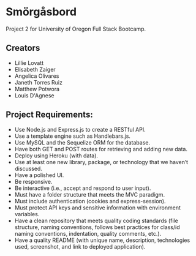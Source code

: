 # Smörgåsbord
Project 2 for University of Oregon Full Stack Bootcamp. 

## Creators
* Lillie Lovatt
* Elisabeth Zaiger
* Angelica Olivares
* Janeth Torres Ruiz
* Matthew Potwora
* Louis D'Agnese

## Project Requirements:  
* Use Node.js and Express.js to create a RESTful API.  
* Use a template engine such as Handlebars.js.  
* Use MySQL and the Sequelize ORM for the database.  
* Have both GET and POST routes for retrieving and adding new data.  
* Deploy using Heroku (with data).  
* Use at least one new library, package, or technology that we haven’t discussed.  
* Have a polished UI.  
* Be responsive.  
* Be interactive (i.e., accept and respond to user input).  
* Must have a folder structure that meets the MVC paradigm.  
* Must include authentication (cookies and express-session).  
* Must protect API keys and sensitive information with environment variables.   
* Have a clean repository that meets quality coding standards (file structure, naming conventions, follows best practices for class/id naming conventions, indentation, quality comments, etc.).  
* Have a quality README (with unique name, description, technologies used, screenshot, and link to deployed application).  